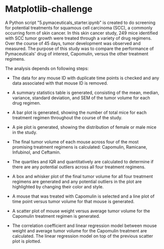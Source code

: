# Matplotlib-challenge

A Python script "5.pymaceuticals_starter.ipynb" is created to do screening for potential treatments for squamous cell carcinoma (SCC), a commonly occurring form of skin cancer. In this skin cancer study, 249 mice identified with SCC tumor growth were treated through a variety of drug regimens. Over the course of 45 days, tumor development was observed and measured. The purpose of this study was to compare the performance of Pymaceuticals' drug of interest, Capomulin, versus the other treatment regimens.


The analysis depends on following steps:


* The data for any mouse ID with duplicate time points is checked and any data associated with that mouse ID is removed.

* A summary statistics table is generated, consisting of the mean, median, variance, standard deviation, and SEM of the tumor volume for each drug regimen.

* A bar plot is generated, showing  the number of total mice for each treatment regimen throughout the course of the study.

* A pie plot is generated, showing the distribution of female or male mice in the study.

* The final tumor volume of each mouse across four of the most promising treatment regimens is calculated: Capomulin, Ramicane, Infubinol, and Ceftamin. 
 
* The quartiles and IQR and quantitatively are calculated to determine if there are any potential outliers across all four treatment regimens.

* A box and whisker plot of the final tumor volume for all four treatment regimens are generated and any potential outliers in the plot are highlighted by changing their color and style.

* A mouse that was treated with Capomulin is selected and a line plot of time point versus tumor volume for that mouse is generated.

* A scatter plot of mouse weight versus average tumor volume for the Capomulin treatment regimen is generated.

* The correlation coefficient and linear regression model between mouse weight and average tumor volume for the Capomulin treatment are calculated. The linear regression model on top of the previous scatter plot is plotted.
